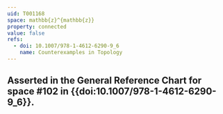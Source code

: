 ```yaml
---
uid: T001168
space: mathbb{z}^{mathbb{z}}
property: connected
value: false
refs:
  - doi: 10.1007/978-1-4612-6290-9_6
    name: Counterexamples in Topology
---
```

Asserted in the General Reference Chart for space #102 in
{{doi:10.1007/978-1-4612-6290-9_6}}.
---
